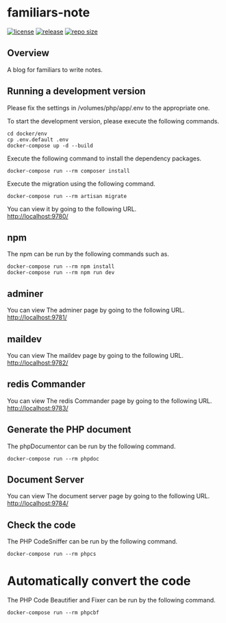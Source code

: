 # familiars-note
[![license](https://img.shields.io/github/license/t-9/familiars-note.svg)](https://github.com/t-9/familiars-note#license)
[![release](https://img.shields.io/github/release/t-9/familiars-note.svg)](https://github.com/t-9/familiars-note/releases)
[![repo size](https://img.shields.io/github/repo-size/t-9/familiars-note.svg)](https://github.com/t-9/familiars-note#repo_size)  

## Overview
A blog for familiars to write notes.  

## Running a development version
Please fix the settings in /volumes/php/app/.env to the appropriate one.

To start the development version, please execute the following commands.
```
cd docker/env
cp .env.default .env
docker-compose up -d --build
```

Execute the following command to install the dependency packages.

```
docker-compose run --rm composer install
```

Execute the migration using the following command.
```
docker-compose run --rm artisan migrate
```

You can view it by going to the following URL.  
[http://localhost:9780/](http://localhost:9780/)

## npm
The npm can be run by the following commands such as.
```
docker-compose run --rm npm install
docker-compose run --rm npm run dev
```

## adminer
You can view The adminer page by going to the following URL.  
[http://localhost:9781/](http://localhost:9781/)

## maildev
You can view The maildev page by going to the following URL.  
[http://localhost:9782/](http://localhost:9782/)

## redis Commander
You can view The redis Commander page by going to the following URL.  
[http://localhost:9783/](http://localhost:9783/)

## Generate the PHP document
The phpDocumentor can be run by the following command.
```
docker-compose run --rm phpdoc
```

## Document Server
You can view The document server page by going to the following URL.  
[http://localhost:9784/](http://localhost:9784/)

## Check the code
The PHP CodeSniffer can be run by the following command.
```
docker-compose run --rm phpcs
```

# Automatically convert the code
The PHP Code Beautifier and Fixer can be run by the following command.
```
docker-compose run --rm phpcbf
```
